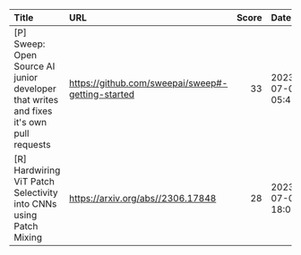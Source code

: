 | Title                                                                                   | URL                                               |   Score | Date                |
|:----------------------------------------------------------------------------------------|:--------------------------------------------------|--------:|:--------------------|
| [P] Sweep: Open Source AI junior developer that writes and fixes it's own pull requests | https://github.com/sweepai/sweep#-getting-started |      33 | 2023-07-03 05:45:59 |
| [R] Hardwiring ViT Patch Selectivity into CNNs using Patch Mixing                       | https://arxiv.org/abs//2306.17848                 |      28 | 2023-07-03 18:01:58 |